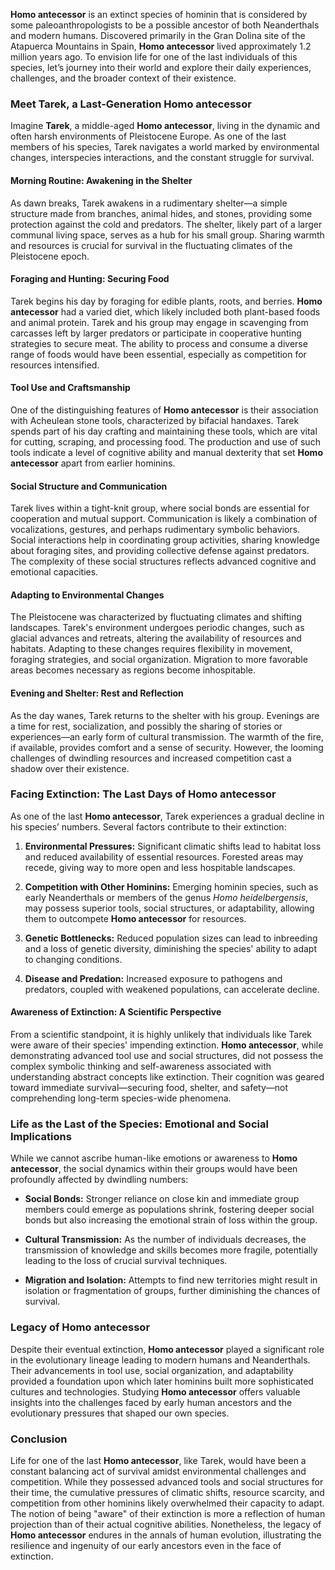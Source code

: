 **Homo antecessor** is an extinct species of hominin that is considered by some paleoanthropologists to be a possible ancestor of both Neanderthals and modern humans. Discovered primarily in the Gran Dolina site of the Atapuerca Mountains in Spain, **Homo antecessor** lived approximately 1.2 million years ago. To envision life for one of the last individuals of this species, let’s journey into their world and explore their daily experiences, challenges, and the broader context of their existence.

### **Meet **Tarek**, a Last-Generation Homo antecessor**

Imagine **Tarek**, a middle-aged **Homo antecessor**, living in the dynamic and often harsh environments of Pleistocene Europe. As one of the last members of his species, Tarek navigates a world marked by environmental changes, interspecies interactions, and the constant struggle for survival.

#### **Morning Routine: Awakening in the Shelter**

As dawn breaks, Tarek awakens in a rudimentary shelter—a simple structure made from branches, animal hides, and stones, providing some protection against the cold and predators. The shelter, likely part of a larger communal living space, serves as a hub for his small group. Sharing warmth and resources is crucial for survival in the fluctuating climates of the Pleistocene epoch.

#### **Foraging and Hunting: Securing Food**

Tarek begins his day by foraging for edible plants, roots, and berries. **Homo antecessor** had a varied diet, which likely included both plant-based foods and animal protein. Tarek and his group may engage in scavenging from carcasses left by larger predators or participate in cooperative hunting strategies to secure meat. The ability to process and consume a diverse range of foods would have been essential, especially as competition for resources intensified.

#### **Tool Use and Craftsmanship**

One of the distinguishing features of **Homo antecessor** is their association with Acheulean stone tools, characterized by bifacial handaxes. Tarek spends part of his day crafting and maintaining these tools, which are vital for cutting, scraping, and processing food. The production and use of such tools indicate a level of cognitive ability and manual dexterity that set **Homo antecessor** apart from earlier hominins.

#### **Social Structure and Communication**

Tarek lives within a tight-knit group, where social bonds are essential for cooperation and mutual support. Communication is likely a combination of vocalizations, gestures, and perhaps rudimentary symbolic behaviors. Social interactions help in coordinating group activities, sharing knowledge about foraging sites, and providing collective defense against predators. The complexity of these social structures reflects advanced cognitive and emotional capacities.

#### **Adapting to Environmental Changes**

The Pleistocene was characterized by fluctuating climates and shifting landscapes. Tarek's environment undergoes periodic changes, such as glacial advances and retreats, altering the availability of resources and habitats. Adapting to these changes requires flexibility in movement, foraging strategies, and social organization. Migration to more favorable areas becomes necessary as regions become inhospitable.

#### **Evening and Shelter: Rest and Reflection**

As the day wanes, Tarek returns to the shelter with his group. Evenings are a time for rest, socialization, and possibly the sharing of stories or experiences—an early form of cultural transmission. The warmth of the fire, if available, provides comfort and a sense of security. However, the looming challenges of dwindling resources and increased competition cast a shadow over their existence.

### **Facing Extinction: The Last Days of Homo antecessor**

As one of the last **Homo antecessor**, Tarek experiences a gradual decline in his species’ numbers. Several factors contribute to their extinction:

1. **Environmental Pressures:** Significant climatic shifts lead to habitat loss and reduced availability of essential resources. Forested areas may recede, giving way to more open and less hospitable landscapes.

2. **Competition with Other Hominins:** Emerging hominin species, such as early Neanderthals or members of the genus *Homo heidelbergensis*, may possess superior tools, social structures, or adaptability, allowing them to outcompete **Homo antecessor** for resources.

3. **Genetic Bottlenecks:** Reduced population sizes can lead to inbreeding and a loss of genetic diversity, diminishing the species' ability to adapt to changing conditions.

4. **Disease and Predation:** Increased exposure to pathogens and predators, coupled with weakened populations, can accelerate decline.

#### **Awareness of Extinction: A Scientific Perspective**

From a scientific standpoint, it is highly unlikely that individuals like Tarek were aware of their species' impending extinction. **Homo antecessor**, while demonstrating advanced tool use and social structures, did not possess the complex symbolic thinking and self-awareness associated with understanding abstract concepts like extinction. Their cognition was geared toward immediate survival—securing food, shelter, and safety—not comprehending long-term species-wide phenomena.

### **Life as the Last of the Species: Emotional and Social Implications**

While we cannot ascribe human-like emotions or awareness to **Homo antecessor**, the social dynamics within their groups would have been profoundly affected by dwindling numbers:

- **Social Bonds:** Stronger reliance on close kin and immediate group members could emerge as populations shrink, fostering deeper social bonds but also increasing the emotional strain of loss within the group.

- **Cultural Transmission:** As the number of individuals decreases, the transmission of knowledge and skills becomes more fragile, potentially leading to the loss of crucial survival techniques.

- **Migration and Isolation:** Attempts to find new territories might result in isolation or fragmentation of groups, further diminishing the chances of survival.

### **Legacy of Homo antecessor**

Despite their eventual extinction, **Homo antecessor** played a significant role in the evolutionary lineage leading to modern humans and Neanderthals. Their advancements in tool use, social organization, and adaptability provided a foundation upon which later hominins built more sophisticated cultures and technologies. Studying **Homo antecessor** offers valuable insights into the challenges faced by early human ancestors and the evolutionary pressures that shaped our own species.

### **Conclusion**

Life for one of the last **Homo antecessor**, like Tarek, would have been a constant balancing act of survival amidst environmental challenges and competition. While they possessed advanced tools and social structures for their time, the cumulative pressures of climatic shifts, resource scarcity, and competition from other hominins likely overwhelmed their capacity to adapt. The notion of being "aware" of their extinction is more a reflection of human projection than of their actual cognitive abilities. Nonetheless, the legacy of **Homo antecessor** endures in the annals of human evolution, illustrating the resilience and ingenuity of our early ancestors even in the face of extinction.